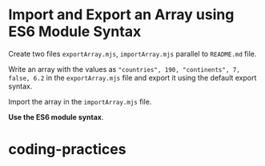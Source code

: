 # Import and Export an Array using ES6 Module Syntax

Create two files `exportArray.mjs`, `importArray.mjs` parallel to `README.md` file.

Write an array with the values as `"countries", 190, "continents", 7, false, 6.2` in the `exportArray.mjs` file and export it using the default export syntax.

Import the array in the `importArray.mjs` file.

<b>Use the ES6 module syntax</b>.
# coding-practices
